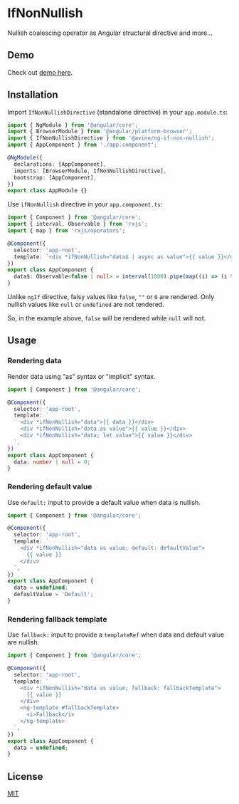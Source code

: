 # IfNonNullish

Nullish coalescing operator as Angular structural directive and more...

## Demo

Check out [demo here](https://avine.github.io/ng-libs/if-non-nullish).

## Installation

Import `IfNonNullishDirective` (standalone directive) in your `app.module.ts`:

```ts
import { NgModule } from '@angular/core';
import { BrowserModule } from '@angular/platform-browser';
import { IfNonNullishDirective } from '@avine/ng-if-non-nullish';
import { AppComponent } from './app.component';

@NgModule({
  declarations: [AppComponent],
  imports: [BrowserModule, IfNonNullishDirective],
  bootstrap: [AppComponent],
})
export class AppModule {}
```

Use `ifNonNullish` directive in your `app.component.ts`:

```ts
import { Component } from '@angular/core';
import { interval, Observable } from 'rxjs';
import { map } from 'rxjs/operators';

@Component({
  selector: 'app-root',
  template: `<div *ifNonNullish="data$ | async as value">{{ value }}</div>`,
})
export class AppComponent {
  data$: Observable<false | null> = interval(1000).pipe(map((i) => (i % 2 ? false : null)));
}
```

Unlike `ngIf` directive, falsy values like `false`, `""` or `0` are rendered.
Only nullish values like `null` or `undefined` are not rendered.

So, in the example above, `false` will be rendered while `null` will not.

## Usage

### Rendering data

Render data using "as" syntax or "implicit" syntax.

```ts
import { Component } from '@angular/core';

@Component({
  selector: 'app-root',
  template: `
    <div *ifNonNullish="data">{{ data }}</div>
    <div *ifNonNullish="data as value">{{ value }}</div>
    <div *ifNonNullish="data; let value">{{ value }}</div>
  `,
})
export class AppComponent {
  data: number | null = 0;
}
```

### Rendering default value

Use `default:` input to provide a default value when data is nullish.

```ts
import { Component } from '@angular/core';

@Component({
  selector: 'app-root',
  template: `
    <div *ifNonNullish="data as value; default: defaultValue">
      {{ value }}
    </div>
  `,
})
export class AppComponent {
  data = undefined;
  defaultValue = 'Default';
}
```

### Rendering fallback template

Use `fallback:` input to provide a `templateRef` when data and default value are nullish.

```ts
import { Component } from '@angular/core';

@Component({
  selector: 'app-root',
  template: `
    <div *ifNonNullish="data as value; fallback: fallbackTemplate">
      {{ value }}
    </div>
    <ng-template #fallbackTemplate>
      <i>Fallback</i>
    </ng-template>
  `,
})
export class AppComponent {
  data = undefined;
}
```

## License

[MIT](https://github.com/avine/ng-libs/blob/main/LICENSE)
